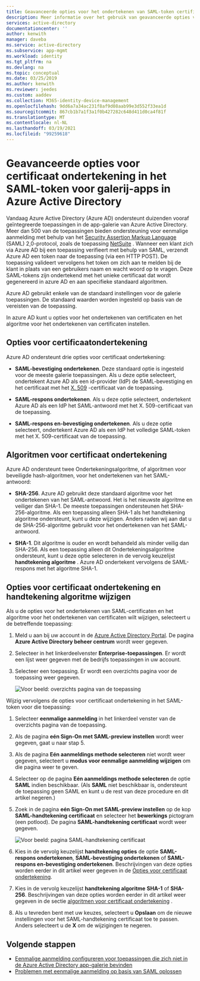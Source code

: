 ```yaml
---
title: Geavanceerde opties voor het ondertekenen van SAML-token certificaten voor Azure AD-apps
description: Meer informatie over het gebruik van geavanceerde opties voor certificaat ondertekening in het SAML-token voor vooraf geïntegreerde apps in Azure Active Directory
services: active-directory
documentationcenter: ''
author: kenwith
manager: daveba
ms.service: active-directory
ms.subservice: app-mgmt
ms.workload: identity
ms.tgt_pltfrm: na
ms.devlang: na
ms.topic: conceptual
ms.date: 03/25/2019
ms.author: kenwith
ms.reviewer: jeedes
ms.custom: aaddev
ms.collection: M365-identity-device-management
ms.openlocfilehash: 9dd6a7a34ac231f8af9d08aab99e3d552f33ea1d
ms.sourcegitcommit: 867cb1b7a1f3a1f0b427282c648d411d0ca4f81f
ms.translationtype: MT
ms.contentlocale: nl-NL
ms.lasthandoff: 03/19/2021
ms.locfileid: "99259618"
---
```

# <a name="advanced-certificate-signing-options-in-the-saml-token-for-gallery-apps-in-azure-active-directory"></a>Geavanceerde opties voor certificaat ondertekening in het SAML-token voor galerij-apps in Azure Active Directory

Vandaag Azure Active Directory (Azure AD) ondersteunt duizenden vooraf geïntegreerde toepassingen in de app-galerie van Azure Active Directory. Meer dan 500 van de toepassingen bieden ondersteuning voor eenmalige aanmelding met behulp van het [Security Assertion Markup Language](https://wikipedia.org/wiki/Security_Assertion_Markup_Language) (SAML) 2,0-protocol, zoals de toepassing [NetSuite](https://azuremarketplace.microsoft.com/marketplace/apps/aad.netsuite) . Wanneer een klant zich via Azure AD bij een toepassing verifieert met behulp van SAML, verzendt Azure AD een token naar de toepassing (via een HTTP POST). De toepassing valideert vervolgens het token om zich aan te melden bij de klant in plaats van een gebruikers naam en wacht woord op te vragen. Deze SAML-tokens zijn ondertekend met het unieke certificaat dat wordt gegenereerd in azure AD en aan specifieke standaard algoritmen.

Azure AD gebruikt enkele van de standaard instellingen voor de galerie toepassingen. De standaard waarden worden ingesteld op basis van de vereisten van de toepassing.

In azure AD kunt u opties voor het ondertekenen van certificaten en het algoritme voor het ondertekenen van certificaten instellen.

## <a name="certificate-signing-options"></a>Opties voor certificaatondertekening

Azure AD ondersteunt drie opties voor certificaat ondertekening:

* **SAML-bevestiging ondertekenen**. Deze standaard optie is ingesteld voor de meeste galerie toepassingen. Als u deze optie selecteert, ondertekent Azure AD als een id-provider (IdP) de SAML-bevestiging en het certificaat met het [X. 509](https://wikipedia.org/wiki/X.509) -certificaat van de toepassing.

* **SAML-respons ondertekenen**. Als u deze optie selecteert, ondertekent Azure AD als een IdP het SAML-antwoord met het X. 509-certificaat van de toepassing.

* **SAML-respons en-bevestiging ondertekenen**. Als u deze optie selecteert, ondertekent Azure AD als een IdP het volledige SAML-token met het X. 509-certificaat van de toepassing.

## <a name="certificate-signing-algorithms"></a>Algoritmen voor certificaat ondertekening

Azure AD ondersteunt twee Ondertekeningsalgoritme, of algoritmen voor beveiligde hash-algoritmen, voor het ondertekenen van het SAML-antwoord:

* **SHA-256**. Azure AD gebruikt deze standaard algoritme voor het ondertekenen van het SAML-antwoord. Het is het nieuwste algoritme en veiliger dan SHA-1. De meeste toepassingen ondersteunen het SHA-256-algoritme. Als een toepassing alleen SHA-1 als het handtekening algoritme ondersteunt, kunt u deze wijzigen. Anders raden wij aan dat u de SHA-256-algoritme gebruikt voor het ondertekenen van het SAML-antwoord.

* **SHA-1**. Dit algoritme is ouder en wordt behandeld als minder veilig dan SHA-256. Als een toepassing alleen dit Ondertekeningsalgoritme ondersteunt, kunt u deze optie selecteren in de vervolg keuzelijst **handtekening algoritme** . Azure AD ondertekent vervolgens de SAML-respons met het algoritme SHA-1.

## <a name="change-certificate-signing-options-and-signing-algorithm"></a>Opties voor certificaat ondertekening en handtekening algoritme wijzigen

Als u de opties voor het ondertekenen van SAML-certificaten en het algoritme voor het ondertekenen van certificaten wilt wijzigen, selecteert u de betreffende toepassing:

1. Meld u aan bij uw account in de [Azure Active Directory Portal](https://aad.portal.azure.com/). De pagina **Azure Active Directory beheer centrum** wordt weer gegeven.
1. Selecteer in het linkerdeelvenster **Enterprise-toepassingen**. Er wordt een lijst weer gegeven met de bedrijfs toepassingen in uw account.
1. Selecteer een toepassing. Er wordt een overzichts pagina voor de toepassing weer gegeven.

   ![Voor beeld: overzichts pagina van de toepassing](./media/certificate-signing-options/application-overview-page.png)

Wijzig vervolgens de opties voor certificaat ondertekening in het SAML-token voor die toepassing:

1. Selecteer **eenmalige aanmelding** in het linkerdeel venster van de overzichts pagina van de toepassing.
1. Als de pagina **eén Sign-On met SAML-preview instellen** wordt weer gegeven, gaat u naar stap 5.
1. Als de pagina **Eén aanmeldings methode selecteren** niet wordt weer gegeven, selecteert u **modus voor eenmalige aanmelding wijzigen** om die pagina weer te geven.
1. Selecteer op de pagina **Eén aanmeldings methode selecteren** de optie **SAML** indien beschikbaar. (Als **SAML** niet beschikbaar is, ondersteunt de toepassing geen SAML en kunt u de rest van deze procedure en dit artikel negeren.)
1. Zoek in de pagina **eén Sign-On met SAML-preview instellen** op de kop **SAML-handtekening certificaat** en selecteer het **bewerkings** pictogram (een potlood). De pagina **SAML-handtekening certificaat** wordt weer gegeven.

   ![Voor beeld: pagina SAML-handtekening certificaat](./media/certificate-signing-options/saml-signing-page.png)

1. Kies in de vervolg keuzelijst **handtekening opties** de optie **SAML-respons ondertekenen**, **SAML-bevestiging ondertekenen** of **SAML-respons en-bevestiging ondertekenen**. Beschrijvingen van deze opties worden eerder in dit artikel weer gegeven in de [Opties voor certificaat ondertekening](#certificate-signing-options).
1. Kies in de vervolg keuzelijst **handtekening algoritme** **SHA-1** of **SHA-256**. Beschrijvingen van deze opties worden eerder in dit artikel weer gegeven in de sectie [algoritmen voor certificaat ondertekening](#certificate-signing-algorithms) .
1. Als u tevreden bent met uw keuzes, selecteert u **Opslaan** om de nieuwe instellingen voor het SAML-handtekening certificaat toe te passen. Anders selecteert u de **X** om de wijzigingen te negeren.

## <a name="next-steps"></a>Volgende stappen

* [Eenmalige aanmelding configureren voor toepassingen die zich niet in de Azure Active Directory app-galerie bevinden](./configure-saml-single-sign-on.md)
* [Problemen met eenmalige aanmelding op basis van SAML oplossen](./debug-saml-sso-issues.md)